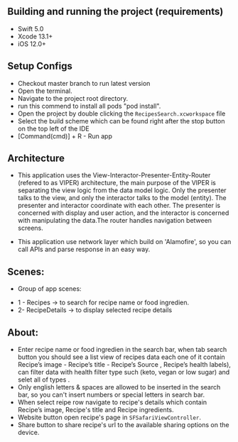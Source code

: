 ## Building and running the project (requirements)
* Swift 5.0
* Xcode 13.1+
* iOS 12.0+

## Setup Configs
- Checkout master branch to run latest version
- Open the terminal.
- Navigate to the project root directory.
- run this commend to install all pods "pod install".
- Open the project by double clicking the `RecipesSearch.xcworkspace` file
- Select the build scheme which can be found right after the stop button on the top left of the IDE
- [Command(cmd)] + R - Run app


## Architecture
- This application uses the View-Interactor-Presenter-Entity-Router (refered to as VIPER) architecture,
    the main purpose of the VIPER is separating the view logic from the data model logic. Only the presenter talks to the view, and only the interactor talks to the model (entity). The presenter and interactor coordinate with each other. The presenter is concerned with display and user action, and the interactor is concerned with manipulating the data.The router handles navigation between screens.
 
 - This application use network layer which build on 'Alamofire', so you can call APIs and parse response in an easy way.

## Scenes:
* Group of app scenes: 
- 1 - Recipes -> to search for recipe name or food ingredien.
- 2- RecipeDetails -> to display selected recipe details

## About:
-  Enter recipe name or food ingredien in the search bar, when tab search button you should see a list view of recipes data each one of it contain Recipe’s image - Recipe’s title - Recipe’s Source , Recipe’s health labels), can filter data with health filter type such (keto, vegan or low sugar) and selet all of types .
- Only english letters & spaces are allowed to be inserted in the search bar, so you can't insert numbers or special letters in search bar.
- When select reipe row navigate to recipe's details which contain Recipe’s image, Recipe's title and Recipe ingredients.
- Website button open recipe's page in `SFSafariViewController`.
- Share button to share recipe's url to the available sharing options on the device.


